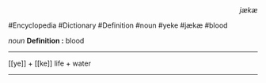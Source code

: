 
<div align="right"><i>jækæ</i></div>

#Encyclopedia #Dictionary #Definition #noun #yeke #jækæ #blood

*noun*
**Definition :** blood

---

[[ye]] + [[ke]]
life + water

---
